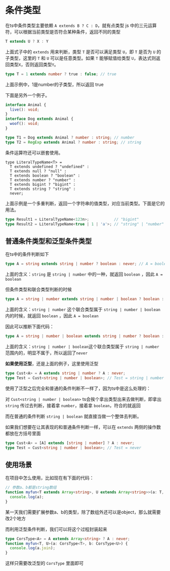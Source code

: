 # 条件类型

在ts中条件类型主要依赖 `A extends B ? C : D`，就有点类型 js 中的三元运算符，可以根据当前类型是否符合某种条件，返回不同的类型

```ts
T extends U ? X : Y
```

上面式子中的 `extends` 用来判断，类型 `T` 是否可以满足类型 `U`，即 `T` 是否为 `U` 的子类型，这里的 `T` 和 `U` 可以是任意类型。如果 `T` 能够赋值给类型 `U`，表达式则返回类型`X`，否则返回类型`Y`。

```ts
type T = 1 extends number ? true : false; // true
```

上面示例中，1是number的子类型，所以返回 true

下面是另外一个例子。

```ts
interface Animal {
  live(): void;
}
interface Dog extends Animal {
  woof(): void;
}

type T1 = Dog extends Animal ? number : string; // number
type T2 = RegExp extends Animal ? number : string; // string
```

条件运算符还可以嵌套使用。

```
type LiteralTypeName<T> =
  T extends undefined ? "undefined" :
  T extends null ? "null" :
  T extends boolean ? "boolean" :
  T extends number ? "number" :
  T extends bigint ? "bigint" :
  T extends string ? "string" :
  never;
```

上面示例是一个多重判断，返回一个字符串的值类型，对应当前类型。下面是它的用法。

```ts
type Result1 = LiteralTypeName<123n>;           // "bigint"
type Result2 = LiteralTypeName<true | 1 | 'a'>; // "string" | "number" | "boolean"
```

## 普通条件类型和泛型条件类型

在ts中的条件判断如下

```ts
type A = string extends string | number ? boolean : never; // A = boolean
```

上面的含义：`string` 是 `string | number` 中的一种，就返回 `boolean` ，因此 `A = boolean`

但条件类型和联合类型判断的时候

```ts
type A = string | number extends string | number | boolean ? boolean : never; // A = boolean
```

上面的含义：`string | number` 这个联合类型属于 `string | number | boolean` 内的时候，就返回 `boolean` ，因此 `A = boolean`

因此可以推断下面代码：

```ts
type A = string | number | boolean extends string | number ? boolean : never; // A = never
```

上面的含义：`string | number | boolean`这个联合类型属于 `string | number` 范围内的，明显不属于，所以返回了`never`



**如果使用泛型**，还是上面的例子，这里使用泛型

```ts
type Cust<A> = A extends string | number ? A : never;
type Test = Cust<string | number | boolean>; // Test = string | number
```

使用了泛型之后完全和普通的条件判断不一样了，因为ts中是这么处理的：

对 `Cust<string | number | boolean>` ts会挨个拿出类型出来去做判断，即拿出 `string` 传过去判断，接着拿 `number`，接着拿 `boolean`，符合的就返回

而在普通的条件判断 `string | boolean` 就直接当做一个整体去判断。

如果我们想要在让其表现的和普通条件判断一样，可以在 `extends` 两侧的操作数都放在方括号里面

```ts
type Cust<A> = [A] extends [string | number] ? A : never;
type Test = Cust<string | number | boolean>; // Test = never
```



## 使用场景

在项目中怎么使用，比如现在有下面的代码：

```ts
// 参数a、b都是string数组
function myfun<T extends Array<string>, U extends Array<string>>(a: T, b: U) {
  console.log(a);
}
```

某一天我们需要扩展参数a、b的类型，除了数组外还可以是object，那么就需要改2个地方

而利用泛型条件判断，我们可以将这个过程封装起来

```typescript
type CorsType<A> = A extends Array<string> ? A : never;
function myfun<T, U>(a: CorsType<T>, b: CorsType<U>) {
  console.log(a.join);
}
```

这样只需要改泛型的 `CorsType` 里面即可